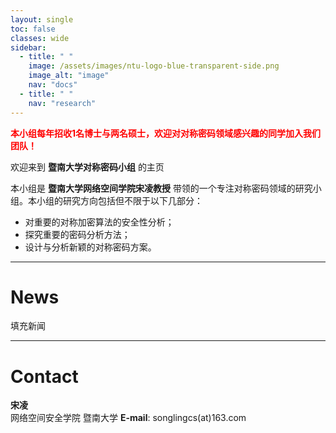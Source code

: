 ```yaml
---
layout: single
toc: false
classes: wide
sidebar:  
  - title: " "   
    image: /assets/images/ntu-logo-blue-transparent-side.png
    image_alt: "image"
    nav: "docs"
  - title: " "
    nav: "research"
---
```


<span style="color:red"><strong>本小组每年招收1名博士与两名硕士，欢迎对对称密码领域感兴趣的同学加入我们团队！</strong></span>  

欢迎来到 **暨南大学对称密码小组** 的主页

本小组是 **暨南大学网络空间学院宋凌教授** 带领的一个专注对称密码领域的研究小组。本小组的研究方向包括但不限于以下几部分：

* 对重要的对称加密算法的安全性分析；
* 探究重要的密码分析方法；
* 设计与分析新颖的对称密码方案。

---

# News

填充新闻



---

# Contact

**宋凌**  
网络空间安全学院 暨南大学
**E-mail**: songlingcs(at)163.com

